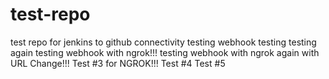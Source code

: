 # test-repo
test repo for jenkins to github connectivity
testing webhook
testing
testing again
testing webhook with ngrok!!!
testing webhook with ngrok again with URL Change!!!
Test #3 for NGROK!!!
Test #4
Test #5
